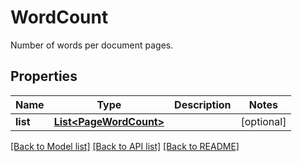 ﻿
# WordCount
Number of words per document pages.

## Properties
Name | Type | Description | Notes
------------ | ------------- | ------------- | -------------
**list** | [**List&lt;PageWordCount&gt;**](PageWordCount.md) |  | [optional]


[[Back to Model list]](../README.md#documentation-for-models) [[Back to API list]](../README.md#documentation-for-api-endpoints) [[Back to README]](../README.md)


